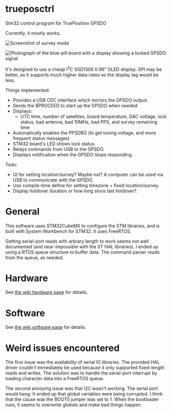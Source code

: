 # trueposctrl
Stm32 control program for TruePosition GPSDO

Currently, it mostly works.

![Screenshot of survey mode](https://raw.githubusercontent.com/wiki/pigrew/trueposctrl/images/screen_survey.jpg)

![Photograph of the blue-pill board with a display showing a locked GPSDO signal](https://raw.githubusercontent.com/wiki/pigrew/trueposctrl/images/TrueposCtrl_sm.jpg)


It's designed to use a cheap I<sup>2</sup>C SSD1306 0.96" OLED display.
SPI may be better, as it supports much higher data-rates so the display lag would be less.

Things implemented:
* Provides a USB CDC interface which mirrors the GPSDO output.
* Sends the $PROCEED to start up the GPSDO when needed.
* Displays:
  * UTC time, number of satellites, board temperature, DAC voltage, lock status, bad antenna, bad 10MHz, bad PPS, and survey remaining time
* Automatically enables the PPSDBG (to get tuning voltage, and more frequent status messages)
* STM32 board's LED shows lock status.
* Relays commands from USB to the GPSDO.
* Displays notification when the GPSDO stops responding.

Todo:

* UI for setting location/survey? Maybe not? A computer can be used via USB to communicate with the GPSDO.
* Use compile-time define for setting timezone + fixed location/survey.
* Display holdover duration or how long since last holdover?.

# General

This software uses STM32CubeMX to configure the STM libraries, and is built with System Workbench for STM32. It uses FreeRTOS.

Getting serial-port reads with arbrary length to work seems not well documented (and near-impossible with the ST HAL libraries). I ended up using a RTOS queue structure to buffer data. The command parser reads from the queue, as needed.

# Hardware

See [the wiki hardware page](https://github.com/pigrew/trueposctrl/wiki/Hardware-Details-and-Mods) for details.


# Software

See [the wiki software page](https://github.com/pigrew/trueposctrl/wiki/Software) for details.

# Weird issues encountered

The first issue was the availability of serial IO libraries. The provided HAL driver
couldn't immediately be used because it only supported fixed-length reads and writes.
The solution was to handle the serial-port interrupt by loading character data into
a FreeRTOS queue.

The second annoying issue was that I2C wasn't working. The serial port would hang. It ended
up that global variables were being corrupted. I think that the cause was the BOOT0 jumper
was set to 1. When the bootloader runs, it seems to overwrite globals and make bad things happen.
